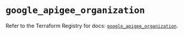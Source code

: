 # `google_apigee_organization`

Refer to the Terraform Registry for docs: [`google_apigee_organization`](https://registry.terraform.io/providers/hashicorp/google/6.22.0/docs/resources/apigee_organization).
